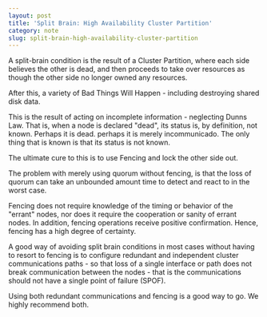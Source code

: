 ```yaml
---
layout: post
title: 'Split Brain: High Availability Cluster Partition'
category: note
slug: split-brain-high-availability-cluster-partition
---
```

A split-brain condition is the result of a Cluster Partition, where each side believes the other is dead, and then proceeds to take over resources as though the other side no longer owned any resources.

After this, a variety of Bad Things Will Happen - including destroying shared disk data.

This is the result of acting on incomplete information - neglecting Dunns Law. That is, when a node is declared "dead", its status is, by definition, not known. Perhaps it is dead. perhaps it is merely incommunicado. The only thing that is known is that its status is not known.

The ultimate cure to this is to use Fencing and lock the other side out.

The problem with merely using quorum without fencing, is that the loss of quorum can take an unbounded amount time to detect and react to in the worst case.

Fencing does not require knowledge of the timing or behavior of the "errant" nodes, nor does it require the cooperation or sanity of errant nodes. In addition, fencing operations receive positive confirmation. Hence, fencing has a high degree of certainty.

A good way of avoiding split brain conditions in most cases without having to resort to fencing is to configure redundant and independent cluster communications paths - so that loss of a single interface or path does not break communication between the nodes - that is the communications should not have a single point of failure (SPOF).

Using both redundant communications and fencing is a good way to go. We highly recommend both.
